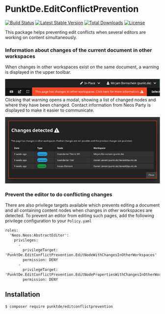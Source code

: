 # PunktDe.EditConflictPrevention

[![Build Status](https://travis-ci.com/punktDe/editconflictprevention.svg?branch=master)](https://travis-ci.com/punktDe/editconflictprevention) [![Latest Stable Version](https://poser.pugx.org/punktDe/editconflictprevention/v/stable)](https://packagist.org/packages/punktDe/editconflictprevention) [![Total Downloads](https://poser.pugx.org/punktDe/editconflictprevention/downloads)](https://packagist.org/packages/punktDe/editconflictprevention) [![License](https://poser.pugx.org/punktDe/editconflictprevention/license)](https://packagist.org/packages/punktDe/editconflictprevention)

This package helps preventing edit conflicts when several editors are working on content simultaneously. 

### Information about changes of the current document in other workspaces

When changes in other workspaces exist on the same document, a warning is displayed in the upper toolbar. 

![Edit conflict warning](Documentation/ChangesDetectedButton.png)	
Clicking that warning opens a modal, showing a list of changed nodes and where they have been changed. Contact information from Neos Party is displayed to make it easier to communicate.

![Edit conflict details](Documentation/ChangesOverlay.png)

### Prevent the editor to do conflicting changes

There are also privilege targets available which prevents editing a document and all containing content nodes when changes in other workspaces are detected. To prevent an editor from editing such pages, add the following privilege configuration to your `Policy.yaml` 

	roles:
	  'Neos.Neos:AbstractEditor':
	    privileges:
	      -
	        privilegeTarget: 'PunktDe.EditConflictPrevention.EditNodeWithChangesInOtherWorkspaces'
	        permission: DENY
	      -
	        privilegeTarget: 'PunktDe.EditConflictPrevention.EditNodePropertiesWithChangesInOtherWorkspaces'
	        permission: DENY

## Installation

    $ composer require punktde/editconflictprevention  
